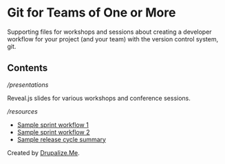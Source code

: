 Git for Teams of One or More
=====================

Supporting files for workshops and sessions about creating a
developer workflow for your project (and your team) with the
version control system, git.

## Contents

*/presentations*

Reveal.js slides for various workshops and conference sessions.

*/resources*

- [Sample sprint workflow 1](resources/workflow-sample-sprint-1.md)
- [Sample sprint workflow 2](resources/workflow-sample-sprint-2.md)
- [Sample release cycle
  summary](resources/release-cycle-sample-1.md)

Created by [Drupalize.Me](http://drupalize.me).
